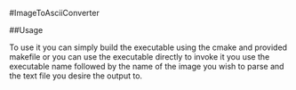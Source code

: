 

#ImageToAsciiConverter 


##Usage


To use it you can simply build the executable using the cmake and provided makefile or you can use the executable directly
to invoke it you use the executable name followed by the name of the image you wish to parse and the text file you desire the output to.
